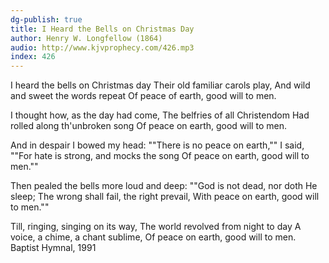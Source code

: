 ```yaml
---
dg-publish: true
title: I Heard the Bells on Christmas Day
author: Henry W. Longfellow (1864)
audio: http://www.kjvprophecy.com/426.mp3
index: 426
---
```


I heard the bells on Christmas day
Their old familiar carols play,
And wild and sweet the words repeat
Of peace of earth, good will to men.

I thought how, as the day had come,
The belfries of all Christendom
Had rolled along th'unbroken song
Of peace on earth, good will to men.

And in despair I bowed my head:
""There is no peace on earth,"" I said,
""For hate is strong, and mocks the song
Of peace on earth, good will to men.""

Then pealed the bells more loud and deep:
""God is not dead, nor doth He sleep;
The wrong shall fail, the right prevail,
With peace on earth, good will to men.""

Till, ringing, singing on its way,
The world revolved from night to day
A voice, a chime, a chant sublime,
Of peace on earth, good will to men.
Baptist Hymnal, 1991